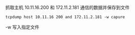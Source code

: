 抓取主机 10.11.16.200 和 172.11.2.181 通信的数据并保存到文件

`tcpdump host 10.11.16 200 and 172.11.2.181 -w capure`

-w 写入指定文件